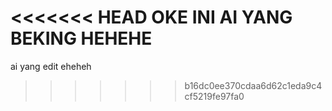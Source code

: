 <<<<<<< HEAD
OKE INI AI YANG BEKING HEHEHE
=======
ai yang edit eheheh
>>>>>>> b16dc0ee370cdaa6d62c1eda9c4cf5219fe97fa0

